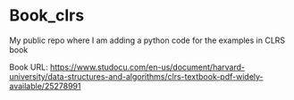 # Book_clrs

My public repo where I am adding a python code for the examples in CLRS book

Book URL:
https://www.studocu.com/en-us/document/harvard-university/data-structures-and-algorithms/clrs-textbook-pdf-widely-available/25278991

